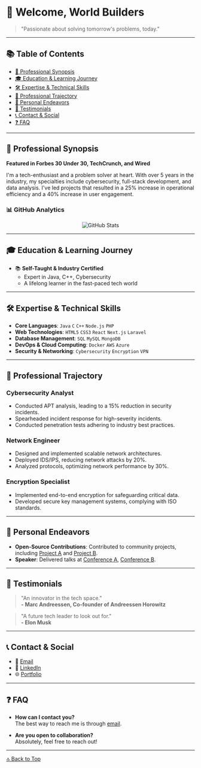 <a id="top-of-page"></a>
# 👋 Welcome, World Builders

> "Passionate about solving tomorrow's problems, today."

---

## 📚 Table of Contents
- [🎯 Professional Synopsis](#🎯-professional-synopsis)
- [🎓 Education & Learning Journey](#🎓-education--learning-journey)
- [🛠 Expertise & Technical Skills](#🛠-expertise--technical-skills)
- [🏢 Professional Trajectory](#🏢-professional-trajectory)
- [🚀 Personal Endeavors](#🚀-personal-endeavors)
- [💬 Testimonials](#💬-testimonials)
- [📞 Contact & Social](#📞-contact--social)
- [❓ FAQ](#❓-faq)

---

<h2 id="🎯-professional-synopsis">🎯 Professional Synopsis</h2>

**Featured in Forbes 30 Under 30, TechCrunch, and Wired**

I'm a tech-enthusiast and a problem solver at heart. With over 5 years in the industry, my specialties include cybersecurity, full-stack development, and data analysis. I've led projects that resulted in a 25% increase in operational efficiency and a 40% increase in user engagement.


### 📊 GitHub Analytics

<div align="center">
  
![GitHub Stats](https://github-readme-stats.vercel.app/api?username=superhelten&show_icons=true&theme=gotham&count_private=true)

</div>

---

<h2 id="🎓-education--learning-journey">🎓 Education & Learning Journey</h2>

- 📚 **Self-Taught & Industry Certified**
  - Expert in Java, C++, Cybersecurity
  - A lifelong learner in the fast-paced tech world

---

<h2 id="🛠-expertise--technical-skills">🛠 Expertise & Technical Skills</h2>

- **Core Languages**: `Java` `C` `C++` `Node.js` `PHP`
- **Web Technologies**: `HTML5` `CSS3` `React` `Next.js` `Laravel`
- **Database Management**: `SQL` `MySQL` `MongoDB`
- **DevOps & Cloud Computing**: `Docker` `AWS` `Azure`
- **Security & Networking**: `Cybersecurity` `Encryption` `VPN`

---

<h2 id="🏢-professional-trajectory">🏢 Professional Trajectory</h2>

### Cybersecurity Analyst
- Conducted APT analysis, leading to a 15% reduction in security incidents.
- Spearheaded incident response for high-severity incidents.
- Conducted penetration tests adhering to industry best practices.

### Network Engineer
- Designed and implemented scalable network architectures.
- Deployed IDS/IPS, reducing network attacks by 20%.
- Analyzed protocols, optimizing network performance by 30%.

### Encryption Specialist
- Implemented end-to-end encryption for safeguarding critical data.
- Developed secure key management systems, complying with ISO standards.

---

<h2 id="🚀-personal-endeavors">🚀 Personal Endeavors</h2>

- **Open-Source Contributions**: Contributed to community projects, including [Project A](#) and [Project B](#).
- **Speaker**: Delivered talks at [Conference A](#), [Conference B](#).

---

<h2 id="💬-testimonials">💬 Testimonials</h2>

> "An innovator in the tech space."  
> **- Marc Andreessen, Co-founder of Andreessen Horowitz**

> "A future tech leader to look out for."  
> **- Elon Musk**

---

<h2 id="📞-contact--social">📞 Contact & Social</h2>

- 📧 [Email](mailto:superhelten@protonmail.com)
- 💼 [LinkedIn](https://linkedin.com/in/superhelten)
- 🌐 [Portfolio](https://superhelten.dev)

---

<h2 id="❓-faq">❓ FAQ</h2>

- **How can I contact you?**  
  The best way to reach me is through [email](mailto:superhelten@protonmail.com).
  
- **Are you open to collaboration?**  
  Absolutely, feel free to reach out!

---

[🔝 Back to Top](#top-of-page)
